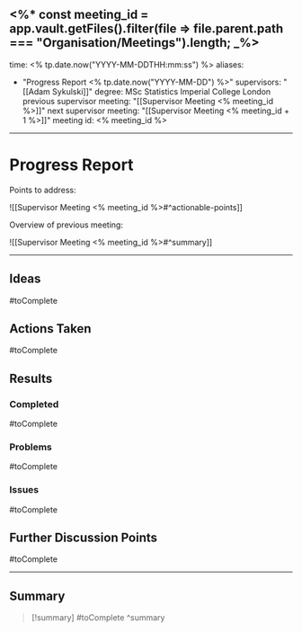 <%*
const meeting_id = app.vault.getFiles().filter(file => file.parent.path === "Organisation/Meetings").length;
_%>
---
time: <% tp.date.now("YYYY-MM-DDTHH:mm:ss") %>
aliases: 
  - "Progress Report <% tp.date.now("YYYY-MM-DD") %>"
supervisors: "[[Adam Sykulski]]"
degree: MSc Statistics Imperial College London
previous supervisor meeting: "[[Supervisor Meeting <% meeting_id %>]]"
next supervisor meeting: "[[Supervisor Meeting <% meeting_id + 1 %>]]"
meeting id: <% meeting_id %>
---
# Progress Report

Points to address:

![[Supervisor Meeting <% meeting_id %>#^actionable-points]]

Overview of previous meeting:

![[Supervisor Meeting <% meeting_id %>#^summary]]

---
## Ideas

#toComplete

## Actions Taken

#toComplete

## Results

### Completed

#toComplete

### Problems

#toComplete

### Issues

#toComplete

## Further Discussion Points 

#toComplete

---

## Summary

> [!summary]
> #toComplete
^summary
